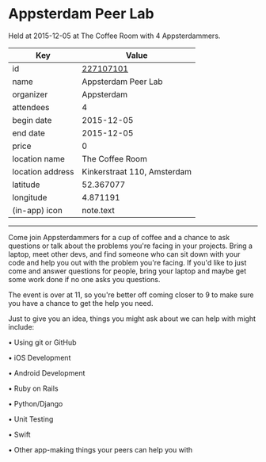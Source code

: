 # Appsterdam Peer Lab
Held at 2015-12-05 at The Coffee Room with 4 Appsterdammers.
        
|Key|Value
|---|---|
|id|[227107101](https://www.meetup.com/appsterdam/events/227107101/)|
|name|Appsterdam Peer Lab|
|organizer|Appsterdam|
|attendees|4|
|begin date|2015-12-05|
|end date|2015-12-05|
|price|0|
|location name|The Coffee Room|
|location address|Kinkerstraat 110, Amsterdam|
|latitude|52.367077|
|longitude|4.871191|
|(in-app) icon|note.text|

---

Come join Appsterdammers for a cup of coffee and a chance to ask questions or talk about the problems you're facing in your projects. Bring a laptop, meet other devs, and find someone who can sit down with your code and help you out with the problem you're facing. If you'd like to just come and answer questions for people, bring your laptop and maybe get some work done if no one asks you questions.

The event is over at 11, so you're better off coming closer to 9 to make sure you have a chance to get the help you need.

Just to give you an idea, things you might ask about we can help with might include:

• Using git or GitHub

• iOS Development

• Android Development

• Ruby on Rails

• Python/Django

• Unit Testing

• Swift

• Other app-making things your peers can help you with



